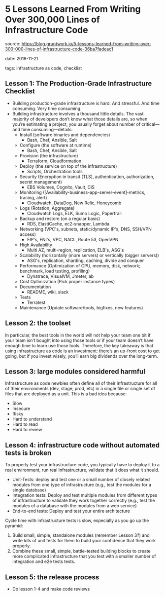 # 5 Lessons Learned From Writing Over 300,000 Lines of Infrastructure Code

source: https://blog.gruntwork.io/5-lessons-learned-from-writing-over-300-000-lines-of-infrastructure-code-36ba7fadeac1

date: 2018-11-21

tags: infrastructure as code, checklist

## Lesson 1: The Production-Grade Infrastructure Checklist
- Building production-grade infrastructure is hard. And stressful. And time consuming. Very time consuming.
- Building infrastructure involves a thousand little details. The vast majority of developers don’t know what those details are, so when you’re estimating a project, you usually forget about number of critical—and time consuming—details:
  - Install (software binaries and dependencies)
    - Bash, Chef, Ansible, Salt
  - Configure (the software at runtime)
    - Bash, Chef, Ansible, Salt
  - Provision (the infrastructure)
    - Terraform, Cloudformation
  - Deploy (the service on top of the infrastructure)
    - Scripts, Orchestration tools
  - Security (Encryption in transit (TLS), authentication, authorization, secret management)
    - EBS Volumes, Cognito, Vault, CiS
  - Monitoring ([Availability-business-app-server-event]-metrics, tracing, alert)
    - Cloudwatch, DataDog, New Relic, Honeycomb
  - Logs (Rotation, Aggregate)
    - Cloudwatch Logs, ELK, Sumo Logic, Papertrail
  - Backup and restore (on a regular basis)
    - RDS, ElastiCache, ec2-snapper, Lambda
  - Networking (VPC's, subnets, static/dynamic IP's, DNS, SSH/VPN access)
    - EIP's, ENI's, VPC, NACL, Route 53, OpenVPN
  - High Availability
    - Multi AZ, multi-region, replication, ELB's, ASG's
  - Scalability (horizontally (more servers) or vertically (bigger servers))
    - ASG's, replication, sharding, caching, divide and conquer
  - Performance (Optimization of CPU, memory, disk, network; benchmark, load testing, profiling)
    - Dynatrace, VisualVM, Jmeter, ab
  - Cost Optimization (Pick proper instance types)
  - Documentation
    - README, wiki, slack
  - Tests
    - Terratest
  - Maintenance (Update software/tools, bigfixes, new features)

## Lesson 2: the toolset
In particular, the best tools in the world will not help your team one bit if your team isn’t bought into using those tools or if your team doesn’t have enough time to learn use those tools. Therefore, the key takeaway is that using infrastructure as code is an investment: there’s an up-front cost to get going, but if you invest wisely, you’ll earn big dividends over the long-term.

## Lesson 3: large modules considered harmful
Infrastructure as code newbies often define all of their infrastructure for all of their environments (dev, stage, prod, etc) in a single file or single set of files that are deployed as a unit.
This is a bad idea because:
- Slow
- Insecure
- Risky
- Hard to understand
- Hard to read
- Hard to review

## Lesson 4: infrastructure code without automated tests is broken
To properly test your infrastructure code, you typically have to deploy it to a real environment, run real infrastructure, validate that it does what it should.
- Unit-Tests: deploy and test one or a small number of closely related modules from one type of infrastructure (e.g., test the modules for a single database)
- Integration tests: Deploy and test multiple modules from different types of infrastructure to validate they work together correctly (e.g., test the modules of a database with the modules from a web service)
- End-to-end tests: Deploy and test your entire architecture

Cycle time with infrastructure tests is slow, especially as you go up the pyramid:
1. Build small, simple, standalone modules (remember Lesson 3?) and write lots of unit tests for them to build your confidence that they work properly.
2. Combine these small, simple, battle-tested building blocks to create more complicated infrastructure that you test with a smaller number of integration and e2e tests tests.

## Lesson 5: the release process
- Do lesson 1-4 and make code reviews
